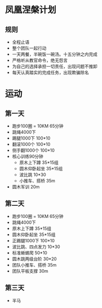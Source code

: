 # 凤凰涅槃计划







## 规则

* 全程止语
* 整个团队一起行动
* 一天两餐，半碗饭一碗汤。十五分钟之内完成
* 严格听从教官命令，绝无怨言
* 为自己的选择承担一切责任，出现问题不推卸
* 每天认真踏实的完成任务，出现欺骗除名

# 运动

## 第一天

* 跑步100圈 = 10KM 65分钟
* 跳绳4000下
* 踢腿1000下 100*10
* 翻滚1000个 100*10
* 侧手翻1000个 100*10
* 核心训练90分钟
  * 原木上下蹲 35*15组
  * 圆木仰卧起坐 35*15组
  * 波比跳 10*30
  * 小推车、搭桥 35m
* 圆木军训 20m

## 第二天

* 跑步100圈 = 10KM 65分钟
* 跳绳4000下
* 原木上下蹲 35*15组
* 圆木仰卧起坐 35*15组
* 正踢腿1000下 100*10
* 波比跳、四点发力 10*30
* 标准蜥蜴爬 50*10
* 圆木跳两级台阶 30*20
* 团队小推车、搭桥 35m
* 团队平板支撑 30m

## 第三天

* 半马